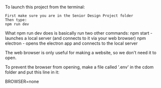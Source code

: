 To launch this project from the terminal:

    First make sure you are in the Senior Design Project folder
    Then type:
    npm run dev

What npm run dev does is basically run two other commands:
    npm start - launches a local server (and connects to it via your web browser)
    npm electron - opens the electron app and connects to the local server


The web browser is only useful for making a website, so we don't need it to open.

To prevent the browser from opening, make a file called '.env' in the cdom folder and put this line in it:

BROWSER=none